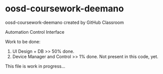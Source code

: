 # oosd-coursework-deemano
oosd-coursework-deemano created by GitHub Classroom

Automation Control Interface

Work to be done:
1.  UI Design + DB                >> 50% done.  
2.  Device Manager and Control    >> 1% done. Not present in this code, yet.

This file is work in progress...
